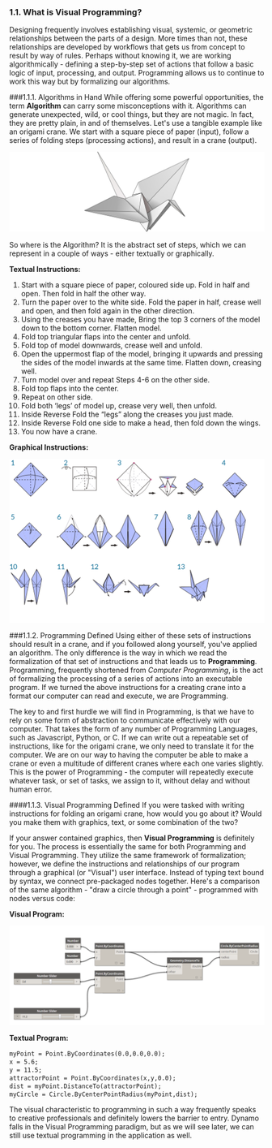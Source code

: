 ### 1.1. What is Visual Programming?

Designing frequently involves establishing visual, systemic, or geometric relationships between the parts of a design. More times than not, these relationships are developed by workflows that gets us from concept to result by way of rules. Perhaps without knowing it, we are working algorithmically - defining a step-by-step set of actions that follow a basic logic of input, processing, and output. Programming allows us to continue to work this way but by formalizing our algorithms.

###1.1.1. Algorithms in Hand
While offering some powerful opportunities, the term **Algorithm** can carry some misconceptions with it. Algorithms can generate unexpected, wild, or cool things, but they are not magic. In fact, they are pretty plain, in and of themselves. Let's use a tangible example like an origami crane. We start with a square piece of paper (input), follow a series of folding steps (processing actions), and result in a crane (output).

![Origami Crane](images/1-1/00-OrigamiCrane.png)

So where is the Algorithm? It is the abstract set of steps, which we can represent in a couple of ways - either textually or graphically.

**Textual Instructions:**
1. Start with a square piece of
paper, coloured side up. Fold in half and open. Then fold in half the other way.
2. Turn the paper over to the white side. Fold the paper in half, crease well and open, and then fold again in the other direction.
3. Using the creases you have made, Bring the top 3 corners of the model down to the bottom corner. Flatten model.
4. Fold top triangular flaps into the center and unfold.
5. Fold top of model downwards, crease well and unfold.
6. Open the uppermost flap of the model, bringing it upwards and pressing the sides of the model inwards at the same time. Flatten down, creasing well.
7. Turn model over and repeat Steps 4-6 on the other side.
8. Fold top flaps into the center.
9. Repeat on other side.
10. Fold both ‘legs’ of model up, crease very well, then unfold.
11. Inside Reverse Fold the “legs” along the creases you just made.
12. Inside Reverse Fold one side to make a head, then fold down the wings.
13. You now have a crane.

**Graphical Instructions:**

![Needs Update- Origami Crane](images/1-1/01-OrigamiCraneInstructions.png)

###1.1.2.	Programming Defined
Using either of these sets of instructions should result in a crane, and if you followed along yourself, you've applied an algorithm. The only difference is the way in which we read the formalization of that set of instructions and that leads us to **Programming**. Programming, frequently shortened from *Computer Programming*, is the act of formalizing the processing of a series of actions into an executable program. If we turned the above instructions for a creating crane into a format our computer can read and execute, we are Programming.

The key to and first hurdle we will find in Programming, is that we have to rely on some form of abstraction to communicate effectively with our computer. That takes the form of any number of Programming Languages, such as Javascript, Python, or C. If we can write out a repeatable set of instructions, like for the origami crane, we only need to translate it for the computer. We are on our way to having the computer be able to make a crane or even a multitude of different cranes where each one varies slightly. This is the power of Programming - the computer will repeatedly execute whatever task, or set of tasks, we assign to it, without delay and without human error.

####1.1.3.	Visual Programming Defined
If you were tasked with writing instructions for folding an origami crane, how would you go about it? Would you make them with graphics, text, or some combination of the two?

If your answer contained graphics, then **Visual Programming** is definitely for you. The process is essentially the same for both Programming and Visual Programming. They utilize the same framework of formalization; however, we define the instructions and relationships of our program through a graphical (or "Visual") user interface. Instead of typing text bound by syntax, we connect pre-packaged nodes together. Here's a comparison of the same algorithm - "draw a circle through a point" - programmed with nodes versus code:

**Visual Program:**

![Basic Visual Program ](images/1-1/03-BasicVisualProgram.png)

**Textual Program:**
```
myPoint = Point.ByCoordinates(0.0,0.0,0.0);
x = 5.6;
y = 11.5;
attractorPoint = Point.ByCoordinates(x,y,0.0);
dist = myPoint.DistanceTo(attractorPoint);
myCircle = Circle.ByCenterPointRadius(myPoint,dist);
```

The visual characteristic to programming in such a way frequently speaks to creative professionals and definitely lowers the barrier to entry. Dynamo falls in the Visual Programming paradigm, but as we will see later, we can still use textual programming in the application as well.

